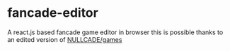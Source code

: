 # fancade-editor

A react.js based fancade game editor in browser
this is possible thanks to an edited version of [NULLCADE/games](https://github.com/nullcade/games)

